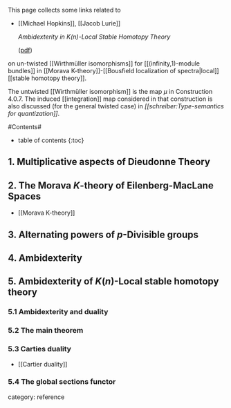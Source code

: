 
This page collects some links related to 

* [[Michael Hopkins]], [[Jacob Lurie]]

  _Ambidexterity in K(n)-Local Stable Homotopy Theory_

  ([pdf](http://www.math.harvard.edu/~lurie/papers/Ambidexterity.pdf))

on un-twisted [[Wirthmüller isomorphisms]] for [[(infinity,1)-module bundles]] in [[Morava K-theory]]-[[Bousfield localization of spectra|local]] [[stable homotopy theory]].

The untwisted [[Wirthmüller isomorphism]] is the map $\mu$ in Construction 4.0.7. The induced [[integration]] map considered in that construction is also discussed (for the general twisted case) in _[[schreiber:Type-semantics for quantization]]_.

#Contents#
* table of contents
{:toc}

## 1. Multiplicative aspects of Dieudonne Theory

## 2. The Morava $K$-theory of Eilenberg-MacLane Spaces

* [[Morava K-theory]]

## 3. Alternating powers of $p$-Divisible groups

## 4. Ambidexterity

## 5. Ambidexterity of $K(n)$-Local stable homotopy theory

### 5.1 Ambidexterity and duality

### 5.2 The main theorem

### 5.3 Carties duality 

* [[Cartier duality]]

### 5.4 The global sections functor

category: reference
